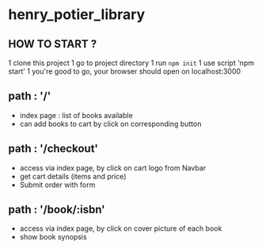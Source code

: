 # henry_potier_library

## HOW TO START ?
1 clone this project
1 go to project directory 
1 run `npm init`
1 use script 'npm start'
1 you're good to go, your browser should open on localhost:3000  


## path : '/' 
- index page : list of books available 
- can add books to cart by click on corresponding button  

## path : '/checkout'
- access via index page, by click on cart logo from Navbar
- get cart details (items and price)
- Submit order with form 

## path : '/book/:isbn'
- access via index page, by click on cover picture of each book
- show book synopsis
